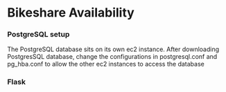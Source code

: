 # Bikeshare Availability

### PostgreSQL setup
The PostgreSQL database sits on its own ec2 instance. After downloading PostgresSQL database, change the configurations in postgresql.conf and pg_hba.conf to allow the other ec2 instances to access the database

### Flask
